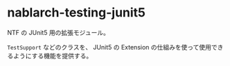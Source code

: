 # nablarch-testing-junit5

NTF の JUnit5 用の拡張モジュール。

`TestSupport` などのクラスを、 JUnit5 の Extension の仕組みを使って使用できるようにする機能を提供する。
